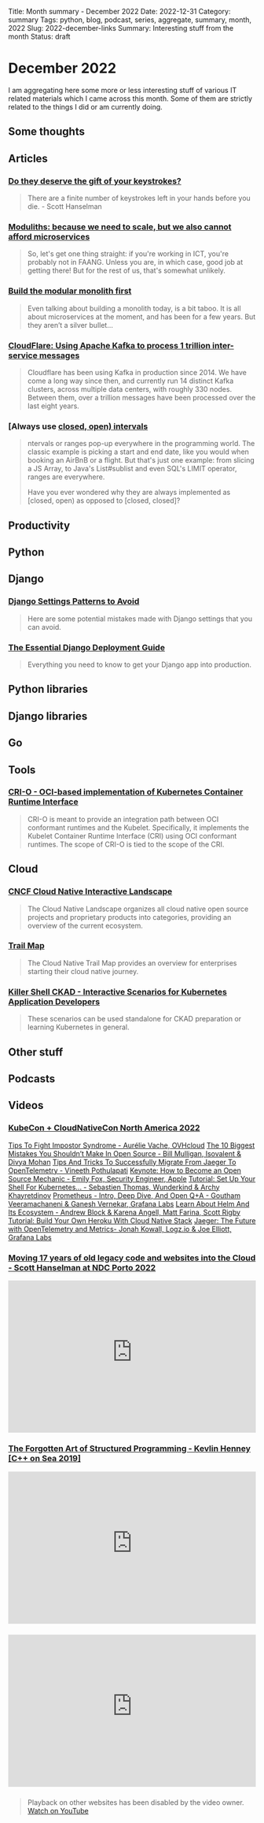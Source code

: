 Title: Month summary - December 2022
Date: 2022-12-31
Category: summary
Tags: python, blog, podcast, series, aggregate, summary, month, 2022
Slug: 2022-december-links
Summary: Interesting stuff from the month
Status: draft

# December 2022

I am aggregating here some more or less interesting stuff of various IT related materials which I came across this month.
Some of them are strictly related to the things I did or am currently doing.

## Some thoughts

## Articles

### [Do they deserve the gift of your keystrokes?](https://www.hanselman.com/blog/do-they-deserve-the-gift-of-your-keystrokes)

> There are a finite number of keystrokes left in your hands before you die. - Scott Hanselman

### [Moduliths: because we need to scale, but we also cannot afford microservices](https://blog.kronis.dev/articles/modulith-because-we-need-to-scale-but-we-also-cannot-afford-micro-services)

> So, let's get one thing straight: if you're working in ICT, you're probably not in FAANG. Unless you are, in which case, good job at getting there! But for the rest of us, that's somewhat unlikely.

### [Build the modular monolith first](https://www.fearofoblivion.com/build-a-modular-monolith-first)

> Even talking about building a monolith today, is a bit taboo. It is all about microservices at the moment, and has been for a few years. But they aren’t a silver bullet…

### [CloudFlare: Using Apache Kafka to process 1 trillion inter-service messages](https://blog.cloudflare.com/using-apache-kafka-to-process-1-trillion-messages/)

> Cloudflare has been using Kafka in production since 2014. We have come a long way since then, and currently run 14 distinct Kafka clusters, across multiple data centers, with roughly 330 nodes. Between them, over a trillion messages have been processed over the last eight years.

### \[Always use [closed, open) intervals](https://fhur.me/posts/always-use-closed-open-intervals)

> ntervals or ranges pop-up everywhere in the programming world. The classic example is picking a start and end date, like you would when booking an AirBnB or a flight. But that's just one example: from slicing a JS Array, to Java's List#sublist and even SQL's LIMIT operator, ranges are everywhere.
>
> Have you ever wondered why they are always implemented as \[closed, open) as opposed to \[closed, closed\]?

## Productivity

## Python

## Django

### [Django Settings Patterns to Avoid](https://adamj.eu/tech/2022/11/24/django-settings-patterns-to-avoid/)

> Here are some potential mistakes made with Django settings that you can avoid.

### [The Essential Django Deployment Guide](https://www.saaspegasus.com/guides/django-deployment/)

> Everything you need to know to get your Django app into production.

## Python libraries

## Django libraries

## Go

## Tools

### [CRI-O - OCI-based implementation of Kubernetes Container Runtime Interface](https://github.com/cri-o/cri-o)

> CRI-O is meant to provide an integration path between OCI conformant runtimes and the Kubelet. Specifically, it implements the Kubelet Container Runtime Interface (CRI) using OCI conformant runtimes. The scope of CRI-O is tied to the scope of the CRI.

## Cloud

### [CNCF Cloud Native Interactive Landscape](https://landscape.cncf.io/)

> The Cloud Native Landscape organizes all cloud native open source projects and proprietary products into categories, providing an overview of the current ecosystem.

### [Trail Map](https://github.com/cncf/trailmap)

> The Cloud Native Trail Map provides an overview for enterprises starting their cloud native journey.

### [Killer Shell CKAD - Interactive Scenarios for Kubernetes Application Developers](https://killercoda.com/killer-shell-ckad)

> These scenarios can be used standalone for CKAD preparation or learning Kubernetes in general.

## Other stuff

## Podcasts

## Videos

### [KubeCon + CloudNativeCon North America 2022](https://www.youtube.com/playlist?list=PLj6h78yzYM2O5aNpRM71NQyx3WUe1xpTn)

[Tips To Fight Impostor Syndrome - Aurélie Vache, OVHcloud](https://www.youtube.com/watch?v=SbRHcT1Je-A)
[The 10 Biggest Mistakes You Shouldn’t Make In Open Source - Bill Mulligan, Isovalent & Divya Mohan](https://www.youtube.com/watch?v=InZvbdYmRrE)
[Tips And Tricks To Successfully Migrate From Jaeger To OpenTelemetry - Vineeth Pothulapati](https://www.youtube.com/watch?v=6Vnuu2oVEMA)
[Keynote: How to Become an Open Source Mechanic - Emily Fox, Security Engineer, Apple](https://www.youtube.com/watch?v=chZcSIIOqnY)
[Tutorial: Set Up Your Shell For Kubernetes... - Sebastien Thomas, Wunderkind & Archy Khayretdinov](https://www.youtube.com/watch?v=TKYAEjNg4Hw)
[Prometheus - Intro, Deep Dive, And Open Q+A - Goutham Veeramachaneni & Ganesh Vernekar, Grafana Labs](https://www.youtube.com/watch?v=45n_Nf5xhaw)
[Learn About Helm And Its Ecosystem - Andrew Block & Karena Angell, Matt Farina, Scott Rigby](https://www.youtube.com/watch?v=8g8K7afFBP8)
[Tutorial: Build Your Own Heroku With Cloud Native Stack](https://www.youtube.com/watch?v=3Aw60VXVMu8)
[Jaeger: The Future with OpenTelemetry and Metrics- Jonah Kowall, Logz.io & Joe Elliott, Grafana Labs](https://www.youtube.com/watch?v=i18XQVg0Ad8)

### [Moving 17 years of old legacy code and websites into the Cloud - Scott Hanselman at NDC Porto 2022](https://www.youtube.com/watch?v=CVxwsskDzmU)

<div class="videoWrapper" style="height:0; padding-bottom:56.25%; padding-top:25px; position:relative" height="0">
    <iframe style="position:absolute; top:0; width:100%" height="100%" width="100%" src="https://www.youtube-nocookie.com/embed/CVxwsskDzmU" frameborder="0" allow="accelerometer; autoplay; encrypted-media; gyroscope; picture-in-picture" allowfullscreen></iframe>
</div>

### [The Forgotten Art of Structured Programming - Kevlin Henney \[C++ on Sea 2019\]](https://www.youtube.com/watch?v=SFv8Wm2HdNM)

<div class="videoWrapper" style="height:0; padding-bottom:56.25%; padding-top:25px; position:relative" height="0">
    <iframe style="position:absolute; top:0; width:100%" height="100%" width="100%" src="https://www.youtube-nocookie.com/embed/VIDEO_ID" frameborder="0" allow="accelerometer; autoplay; encrypted-media; gyroscope; picture-in-picture" allowfullscreen></iframe>
</div>

### [](https://www.youtube.com/watch?v=VIDEO_ID)

<div class="videoWrapper" style="height:0; padding-bottom:56.25%; padding-top:25px; position:relative" height="0">
    <iframe style="position:absolute; top:0; width:100%" height="100%" width="100%" src="https://www.youtube-nocookie.com/embed/VIDEO_ID" frameborder="0" allow="accelerometer; autoplay; encrypted-media; gyroscope; picture-in-picture" allowfullscreen></iframe>
</div>

### [](https://www.youtube.com/watch?v=VIDEO_ID)

> Playback on other websites has been disabled by the video owner. [Watch on YouTube](https://www.youtube.com/watch?v=VIDEO_ID)
